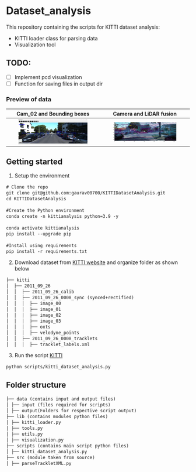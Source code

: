 # Dataset_analysis
This repository containing the scripts for KITTI dataset analysis:
- KITTI loader class for parsing data
- Visualization tool

## TODO:
- [ ] Implement pcd visualization
- [ ] Function for saving files in output dir

### Preview of data

Cam_02 and Bounding boxes          |  Camera and LiDAR fusion
:-------------------------:|:-------------------------:
<img src="assets/Img_bbox.png" style="display: block; margin-left: auto; margin-right: auto; max-width: 78%; height: auto;" >  |  <img src="assets/LiDAR_Cam_fusion.png" style="display: block; margin-left: auto; margin-right: auto; max-width: 75%; height: auto;">

## Getting started
1. Setup the environment
```
# Clone the repo
git clone git@github.com:gaurav00700/KITTIDatasetAnalysis.git
cd KITTIDatasetAnalysis

#Create the Python environment
conda create -n kittianalysis python=3.9 -y

conda activate kittianalysis
pip install --upgrade pip

#Install using requirements
pip install -r requirements.txt
```

2. Download dataset from [KITTI website](https://www.cvlibs.net/datasets/kitti/raw_data.php) and organize folder as shown below
```
├── kitti 
│  ├── 2011_09_26
│  │  ├── 2011_09_26_calib
│  │  ├── 2011_09_26_0008_sync (synced+rectified)
│  │  │  ├── image_00
│  │  │  ├── image_01
│  │  │  ├── image_02
│  │  │  ├── image_03
│  │  │  ├── oxts
│  │  │  ├── velodyne_points
│  │  ├── 2011_09_26_0008_tracklets
│  │  │  ├── tracklet_labels.xml
```
3. Run the script [KITTI](scripts/kitti_dataset_analysis.py)
```
python scripts/kitti_dataset_analysis.py
```


## Folder structure

```
├── data (contains input and output files)
│ ├── input (files required for scripts)
│ ├── output(Folders for respective script output)  
├── lib (contains modules python files)
│ ├── kitti_loader.py
│ ├── tools.py
│ ├── utils.py 
│ ├── visualization.py
├── scripts (contains main script python files)  
│ ├── kitti_dataset_analysis.py
├── src (module taken from source)
│ ├── parseTrackletXML.py
```
